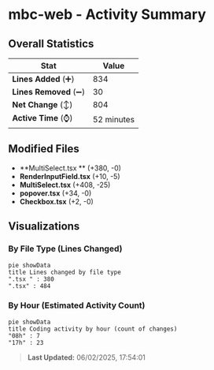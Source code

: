 # mbc-web - Activity Summary 

## Overall Statistics

| Stat                   | Value                                                             |
| ---------------------- | ----------------------------------------------------------------- |
| **Lines Added** (➕)   | 834                                          |
| **Lines Removed** (➖) | 30                                        |
| **Net Change** (↕)    | 804                |
| **Active Time** (⌚)   | 52 minutes |


## Modified Files
- **MultiSelect.tsx ** (+380, -0)
- **RenderInputField.tsx** (+10, -5)
- **MultiSelect.tsx** (+408, -25)
- **popover.tsx** (+34, -0)
- **Checkbox.tsx** (+2, -0)

## Visualizations

### By File Type (Lines Changed)

```mermaid
pie showData
title Lines changed by file type
".tsx " : 380
".tsx" : 484
```

### By Hour (Estimated Activity Count)

```mermaid
pie showData
title Coding activity by hour (count of changes)
"08h" : 7
"17h" : 23
```


> **Last Updated:** 06/02/2025, 17:54:01